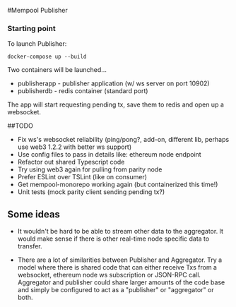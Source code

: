 #Mempool Publisher

### Starting point
To launch Publisher:

```
docker-compose up --build
```

Two containers will be launched...
* publisherapp - publisher application (w/ ws server on port 10902)
* publisherdb - redis container (standard port)

The app will start requesting pending tx, save them to redis and open up a websocket.    

##TODO
- Fix ws's websocket reliability (ping/pong?, add-on, different lib, perhaps use web3 1.2.2 with better ws support)
- Use config files to pass in details like: ethereum node endpoint 
- Refactor out shared Typescript code
- Try using web3 again for pulling from parity node
- Prefer ESLint over TSLint (like on consumer)
- Get mempool-monorepo working again (but containerized this time!)
- Unit tests (mock parity client sending pending tx?) 



## Some ideas
- It wouldn't be hard to be able to stream other data to the aggregator. It would make sense if there is other real-time node specific data to transfer.

- There are a lot of similarities between Publisher and Aggregator. Try a model where there is shared code that can either receive Txs from a websocket, ethereum node ws subscription or JSON-RPC call. Aggregator and publisher could share larger amounts of the code base and simply be configured to act as a "publisher" or "aggregator" or both.

